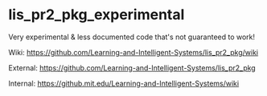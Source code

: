 # lis_pr2_pkg_experimental
Very experimental &amp; less documented code that's not guaranteed to work!

Wiki: https://github.com/Learning-and-Intelligent-Systems/lis_pr2_pkg/wiki

External: https://github.com/Learning-and-Intelligent-Systems/lis_pr2_pkg

Internal: https://github.mit.edu/Learning-and-Intelligent-Systems/wiki
